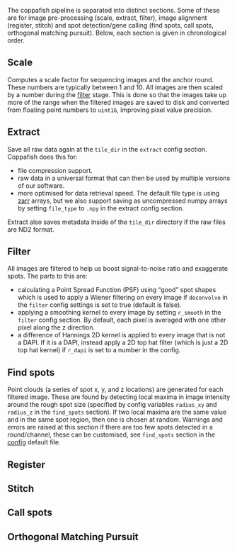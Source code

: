The coppafish pipeline is separated into distinct sections. Some of these are for image pre-processing (scale, extract, 
filter), image alignment (register, stitch) and spot detection/gene calling (find spots, call spots, orthogonal 
matching pursuit). Below, each section is given in chronological order.

## Scale

Computes a scale factor for sequencing images and the anchor round. These numbers are typically between 1 and 10. All 
images are then scaled by a number during the [filter](#filter) stage. This is done so that the images take up more of 
the range when the filtered images are saved to disk and converted from floating point numbers to `uint16`, improving 
pixel value precision.

## Extract

Save all raw data again at the `tile_dir` in the `extract` config section. Coppafish does this for: 

* file compression support.
* raw data in a universal format that can then be used by multiple versions of our software.
* more optimised for data retrieval speed. The default file type is using 
[zarr](https://zarr.readthedocs.io/) arrays, but we also support saving as uncompressed numpy arrays by setting 
`file_type` to `.npy` in the extract config section.

Extract also saves metadata inside of the `tile_dir` directory if the raw files are ND2 format.

## Filter

All images are filtered to help us boost signal-to-noise ratio and exaggerate spots. The parts to this are:

* calculating a Point Spread Function (PSF) using “good” spot shapes which is used to apply a Wiener filtering on every 
image if `deconvolve` in the `filter` config settings is set to true (default is false).
* applying a smoothing kernel to every image by setting `r_smooth` in the `filter` config section. By default, each 
pixel is averaged with one other pixel along the z direction.
* a difference of Hannings 2D kernel is applied to every image that is not a DAPI. If it is a DAPI, instead apply a 2D 
top hat filter (which is just a 2D top hat kernel) if `r_dapi` is set to a number in the config.

## Find spots

Point clouds (a series of spot x, y, and z locations) are generated for each filtered image. These are found by 
detecting local maxima in image intensity around the rough spot size (specified by config variables `radius_xy` and 
`radius_z` in the `find_spots` section). If two local maxima are the same value and in the same spot region, then one 
is chosen at random. Warnings and errors are raised at this section if there are too few spots detected in a 
round/channel, these can be customised, see `find_spots` section in the 
<a href="https://github.com/reillytilbury/coppafish/blob/alpha/coppafish/setup/settings.default.ini" target="_blank">
config</a> default file.

## Register

## Stitch

## Call spots

## Orthogonal Matching Pursuit
